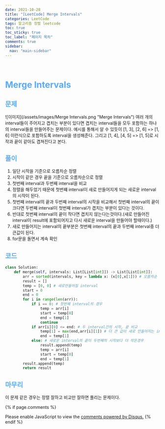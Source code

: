 ```yaml
---
date: 2021-10-28
title: "[LeetCode] Merge Intervals"
categories: LeetCode
tags: 알고리즘 정렬 leetcode
toc: true
toc_sticky: true
toc_label: "페이지 목차"
comments: true
sidebar:
  nav: "main-sidebar"
---
```


<br/>

# <span style="color:#58ACFA">Merge Intervals</span>

## <span style="color:#58ACFA">문제</span>

<!-- <img src="/assets/images/Merge Intervals.png" title="Merge Intervals" alt="Merge intervals"> -->

![이미지](/assets/images/Merge Intervals.png "Merge Intervals")
여러 개의 interval들이 주어지고 겹치는 부분이 있다면 겹치는 interval들을 모두 포함하는 하나의 interval들을 만들어주는 문제이다. 예시를 통해서 알 수 있듯이 [1, 3], [2, 6] => [1, 6] 이런식으로 포함하도록 interval을 생성해준다. 그리고 [1, 4], [4, 5] => [1, 5]로 시작과 끝이 같아도 겹쳐진다고 본다.

## <span style="color:#58ACFA">풀이</span>

1. 일단 시작을 기준으로 오름차순 정렬
2. 시작이 같은 경우 끝을 기준으로 오름차순으로 정렬
3. 첫번째 interval과 두번째 interval을 비교
4. 정렬을 해두었기 때문에 첫번쨰 interval이 새로 만들어지게 되는 새로운 interval의 시작이 된다.
5. 첫번째 interval의 끝과 두번째 interval의 시작을 비교해서 첫번째 interval의 끝이 크다면
   두번째 interval이 첫번째 interval가 겹치는 부분이 있다는 것이다.
6. 반대로 첫번째 interval의 끝이 작다면 겹치지 않는다는것이다.(새로 만들어진 interval이 result에 포함되어지고 다시 새로운 interval을 만들어야 할때이다.)
7. 새로 만들어지는 interval의 끝부분은 첫번째 interval의 끝과 두번째 interval중 더 큰값이 된다.
8. for문을 돌면서 계속 확인

## <span style="color:#58ACFA">코드</span>

```python
class Solution:
    def merge(self, intervals: List[List[int]]) -> List[List[int]]:
        arr = sorted(intervals, key = lambda x: (x[0],x[1])) # 오름차순 정렬
        result = []
        temp = [0, 0] # 새로만들어질 interval
        start = 0
        end = 0
        for i in range(len(arr)):
            if i == 0: # 첫번째 interval의 경우
                temp = arr[i]
                start = temp[0]
                end = temp[1]
                continue
            if arr[i][0] <= end: # 두 interval간의 시작, 끝 비교
                temp[1] = max(end,arr[i][1]) # 더 큰 값이 새로 만들어지는 interval의 끝이된다.
                end = temp[1]
            else: # 새로운 interval의 끝이 두번째의 시작보다 더 작은경우
                result.append(temp)
                temp = arr[i]
                start = temp[0]
                end = temp[1]
        result.append(temp)
        return result
```

## <span style="color:#58ACFA">마무리</span>

이 문제 같은 경우는 정렬 잘하고 비교만 잘하면 풀리는 문제이다.

{% if page.comments %}

<div id="disqus_thread"></div>
<script>
    /**
    *  RECOMMENDED CONFIGURATION VARIABLES: EDIT AND UNCOMMENT THE SECTION BELOW TO INSERT DYNAMIC VALUES FROM YOUR PLATFORM OR CMS.
    *  LEARN WHY DEFINING THESE VARIABLES IS IMPORTANT: https://disqus.com/admin/universalcode/#configuration-variables    */
    var disqus_config = function () {
        this.page.url = "{{ page.url | absolute_url }};";  // Replace PAGE_URL with your page's canonical URL variable
        this.page.identifier = "{{ page.id }}";; // Replace PAGE_IDENTIFIER with your page's unique identifier variable
    };
    (function() { // DON'T EDIT BELOW THIS LINE
        var d = document, s = d.createElement('script');
        s.src = 'https://lecocococo-blog.disqus.com/embed.js';
        s.setAttribute('data-timestamp', +new Date());
        (d.head || d.body).appendChild(s);
    })();

</script>
<noscript>Please enable JavaScript to view the <a href="https://disqus.com/?ref_noscript">comments powered by Disqus.</a></noscript>
{% endif %}
